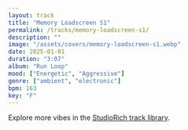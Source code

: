 ```yaml
---
layout: track
title: "Memory Loadscreen S1"
permalink: /tracks/memory-loadscreen-s1/
description: ""
image: "/assets/covers/memory-loadscreen-s1.webp"
date: 2025-01-01
duration: "3:07"
album: "Run Loop"
mood: ["Energetic", "Aggressive"]
genre: ["ambient", "electronic"]
bpm: 163
key: "F"
---
```


Explore more vibes in the [StudioRich track library](/tracks/).
